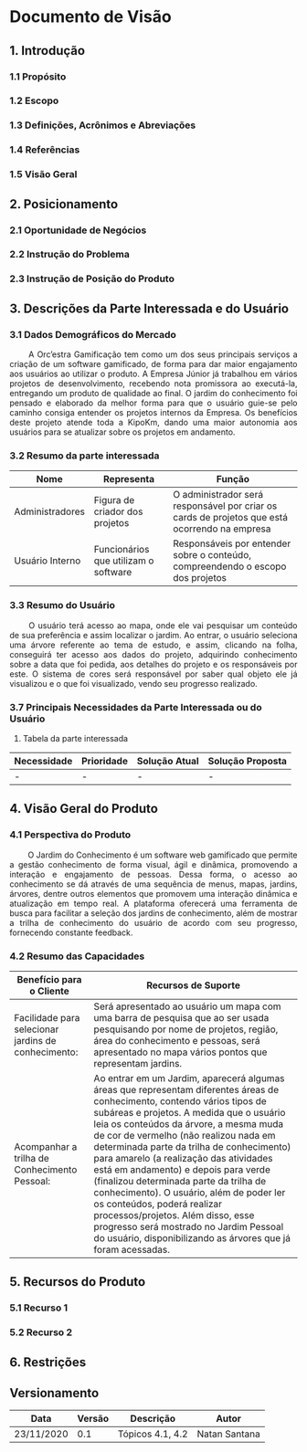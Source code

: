 # Documento de Visão

## 1. Introdução

### 1.1 Propósito

### 1.2 Escopo

### 1.3 Definições, Acrônimos e Abreviações

### 1.4 Referências

### 1.5 Visão Geral

## 2. Posicionamento

### 2.1 Oportunidade de Negócios

### 2.2 Instrução do Problema

### 2.3 Instrução de Posição do Produto

## 3. Descrições da Parte Interessada e do Usuário

### 3.1 Dados Demográficos do Mercado

<p style="text-align: justify;">&emsp;&emsp;
A Orc’estra Gamificação tem como um dos seus principais serviços a criação de um software gamificado, de forma para dar maior engajamento aos usuários ao utilizar o produto. A Empresa Júnior já trabalhou em vários projetos de desenvolvimento, recebendo nota promissora ao executá-la, entregando um produto de qualidade ao final. O jardim do conhecimento foi pensado e elaborado da melhor forma para que o usuário guie-se pelo caminho consiga entender os projetos internos da Empresa. Os benefícios deste projeto atende toda a KipoKm, dando uma maior autonomia aos usuários para se atualizar sobre os projetos em andamento. 
</p>

### 3.2 Resumo da parte interessada

Nome | Representa | Função
---- | ---------- | ------
Administradores | Figura de criador dos projetos  | O administrador será responsável por criar os cards de projetos que está ocorrendo na empresa
Usuário Interno | Funcionários que utilizam o software | Responsáveis por entender sobre o conteúdo, compreendendo o escopo dos projetos 

### 3.3 Resumo do Usuário

<p style="text-align: justify;">&emsp;&emsp;
 O usuário terá acesso ao mapa, onde ele vai pesquisar um conteúdo de sua preferência e assim localizar o jardim. Ao entrar, o usuário seleciona uma árvore referente ao tema de estudo, e assim, clicando na folha, conseguirá ter acesso aos dados do projeto, adquirindo conhecimento sobre a data que foi pedida, aos detalhes do projeto e os responsáveis por este. O sistema de cores será responsável por saber qual objeto ele já visualizou e o que foi visualizado, vendo seu progresso realizado. 
 </p> 	

### 3.7 Principais Necessidades da Parte Interessada ou do Usuário

1. Tabela da parte interessada

Necessidade | Prioridade | Solução Atual | Solução Proposta
----------- | ---------- | ------------- | ----------------
- | - | - | -

## 4. Visão Geral do Produto

### 4.1 Perspectiva do Produto

<p style="text-align: justify;"> &emsp;&emsp;
O Jardim do Conhecimento é um software web gamificado que permite a gestão conhecimento de forma visual, ágil e dinâmica, promovendo a interação e engajamento de pessoas. Dessa forma, o acesso ao conhecimento se dá através de uma sequência de menus, mapas, jardins, árvores, dentre outros elementos que promovem uma interação dinâmica e atualização em tempo real. A plataforma oferecerá uma ferramenta de busca para facilitar a seleção dos jardins de conhecimento, além de mostrar a trilha de conhecimento do usuário de acordo com seu progresso, fornecendo constante feedback.
</p>

### 4.2 Resumo das Capacidades

Benefício para o Cliente | Recursos de Suporte
------------------------ | -------------------
Facilidade para selecionar jardins de conhecimento: | Será apresentado ao usuário um mapa com uma barra de pesquisa que ao ser usada pesquisando por nome de projetos, região, área do conhecimento e pessoas, será apresentado no mapa vários pontos que representam jardins.
Acompanhar a trilha de Conhecimento Pessoal: |Ao entrar em um Jardim, aparecerá algumas áreas que representam diferentes áreas de conhecimento, contendo vários tipos de subáreas e projetos. A medida que o usuário leia os conteúdos da árvore, a mesma muda de cor de vermelho (não realizou nada em determinada parte da trilha de conhecimento) para amarelo (a realização das atividades está em andamento) e depois para verde (finalizou determinada parte da trilha de conhecimento). O usuário, além de poder ler os conteúdos, poderá realizar processos/projetos. Além disso, esse progresso será mostrado no Jardim Pessoal do usuário, disponibilizando as árvores que já foram acessadas.
 

## 5. Recursos do Produto

### 5.1 Recurso 1

### 5.2 Recurso 2

## 6. Restrições

## Versionamento

Data | Versão | Descrição | Autor
---- | ------ | --------- | -----
23/11/2020 | 0.1 | Tópicos 4.1, 4.2 | Natan Santana